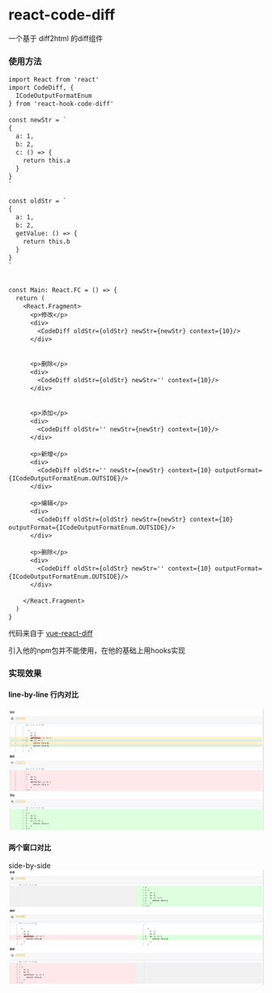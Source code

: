 # react-code-diff

一个基于 diff2html 的diff组件

### 使用方法
```tsx
import React from 'react'
import CodeDiff, {
  ICodeOutputFormatEnum
} from 'react-hook-code-diff'

const newStr = `
{
  a: 1,
  b: 2,
  c: () => {
    return this.a
  }
}
`

const oldStr = `
{
  a: 1,
  b: 2,
  getValue: () => {
    return this.b
  }
}
`


const Main: React.FC = () => {
  return (
    <React.Fragment>
      <p>修改</p>
      <div>
        <CodeDiff oldStr={oldStr} newStr={newStr} context={10}/>
      </div>


      <p>删除</p>
      <div>
        <CodeDiff oldStr={oldStr} newStr='' context={10}/>
      </div>


      <p>添加</p>
      <div>
        <CodeDiff oldStr='' newStr={newStr} context={10}/>
      </div>

      <p>新增</p>
      <div>
        <CodeDiff oldStr='' newStr={newStr} context={10} outputFormat={ICodeOutputFormatEnum.OUTSIDE}/>
      </div>

      <p>编辑</p>
      <div>
        <CodeDiff oldStr={oldStr} newStr={newStr} context={10} outputFormat={ICodeOutputFormatEnum.OUTSIDE}/>
      </div>

      <p>删除</p>
      <div>
        <CodeDiff oldStr={oldStr} newStr='' context={10} outputFormat={ICodeOutputFormatEnum.OUTSIDE}/>
      </div>

    </React.Fragment>
  )
}
```


代码来自于 [vue-react-diff](https://github.com/guhuaijin/react-code-diff)

引入他的npm包并不能使用，在他的基础上用hooks实现

### 实现效果
#### line-by-line 行内对比
![](https://raw.githubusercontent.com/IFmiss/react-code-diff/master/src/inline.png)

#### 两个窗口对比
side-by-side
![](https://raw.githubusercontent.com/IFmiss/react-code-diff/master/src/outline.png)
